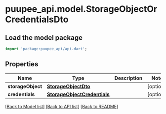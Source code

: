 # puupee_api.model.StorageObjectOrCredentialsDto

## Load the model package
```dart
import 'package:puupee_api/api.dart';
```

## Properties
Name | Type | Description | Notes
------------ | ------------- | ------------- | -------------
**storageObject** | [**StorageObjectDto**](StorageObjectDto.md) |  | [optional] 
**credentials** | [**StorageObjectCredentials**](StorageObjectCredentials.md) |  | [optional] 

[[Back to Model list]](../README.md#documentation-for-models) [[Back to API list]](../README.md#documentation-for-api-endpoints) [[Back to README]](../README.md)


